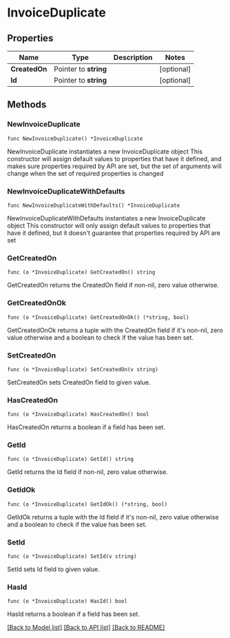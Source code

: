 # InvoiceDuplicate

## Properties

Name | Type | Description | Notes
------------ | ------------- | ------------- | -------------
**CreatedOn** | Pointer to **string** |  | [optional] 
**Id** | Pointer to **string** |  | [optional] 

## Methods

### NewInvoiceDuplicate

`func NewInvoiceDuplicate() *InvoiceDuplicate`

NewInvoiceDuplicate instantiates a new InvoiceDuplicate object
This constructor will assign default values to properties that have it defined,
and makes sure properties required by API are set, but the set of arguments
will change when the set of required properties is changed

### NewInvoiceDuplicateWithDefaults

`func NewInvoiceDuplicateWithDefaults() *InvoiceDuplicate`

NewInvoiceDuplicateWithDefaults instantiates a new InvoiceDuplicate object
This constructor will only assign default values to properties that have it defined,
but it doesn't guarantee that properties required by API are set

### GetCreatedOn

`func (o *InvoiceDuplicate) GetCreatedOn() string`

GetCreatedOn returns the CreatedOn field if non-nil, zero value otherwise.

### GetCreatedOnOk

`func (o *InvoiceDuplicate) GetCreatedOnOk() (*string, bool)`

GetCreatedOnOk returns a tuple with the CreatedOn field if it's non-nil, zero value otherwise
and a boolean to check if the value has been set.

### SetCreatedOn

`func (o *InvoiceDuplicate) SetCreatedOn(v string)`

SetCreatedOn sets CreatedOn field to given value.

### HasCreatedOn

`func (o *InvoiceDuplicate) HasCreatedOn() bool`

HasCreatedOn returns a boolean if a field has been set.

### GetId

`func (o *InvoiceDuplicate) GetId() string`

GetId returns the Id field if non-nil, zero value otherwise.

### GetIdOk

`func (o *InvoiceDuplicate) GetIdOk() (*string, bool)`

GetIdOk returns a tuple with the Id field if it's non-nil, zero value otherwise
and a boolean to check if the value has been set.

### SetId

`func (o *InvoiceDuplicate) SetId(v string)`

SetId sets Id field to given value.

### HasId

`func (o *InvoiceDuplicate) HasId() bool`

HasId returns a boolean if a field has been set.


[[Back to Model list]](../README.md#documentation-for-models) [[Back to API list]](../README.md#documentation-for-api-endpoints) [[Back to README]](../README.md)


